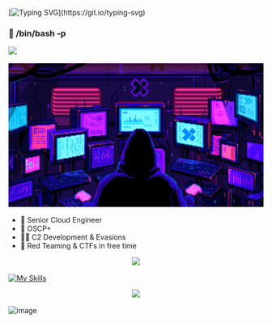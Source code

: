 [![Typing SVG](https://readme-typing-svg.demolab.com?font=Fira+Code&pause=1000&color=F7224B&random=false&width=435&lines=Hey+What's+Poping?)](https://git.io/typing-svg)

### 👋 /bin/bash -p
![](https://komarev.com/ghpvc/?username=Rajchowdhury420&label=PROFILE+VIEWS)

<!-- … [![Spotify](https://novatorem.rajchowdhury420.vercel.app//api/spotify)](https://open.spotify.com/user/nenedo6969trydfada1qiw864) -->
![](hacker.gif)
-  🔭 Senior Cloud Engineer
-  📜 OSCP+
-  🏴‍☠️ C2 Development & Evasions
-  🌱 Red Teaming & CTFs in free time



<p  align="center">
<img src="https://user-images.githubusercontent.com/73097560/115834477-dbab4500-a447-11eb-908a-139a6edaec5c.gif">
</p>

[![My Skills](https://skillicons.dev/icons?i=aws,python,terraform,kubernetes,jenkins,apple,arch,firebase,docker,golang,bash)](https://skillicons.dev)

<p  align="center">
<img src="https://user-images.githubusercontent.com/73097560/115834477-dbab4500-a447-11eb-908a-139a6edaec5c.gif">
</p>
<img width="2606" height="1650" alt="image" src="https://github.com/user-attachments/assets/39ec8c1a-e033-4250-a3e5-00541efc671b" />

  




